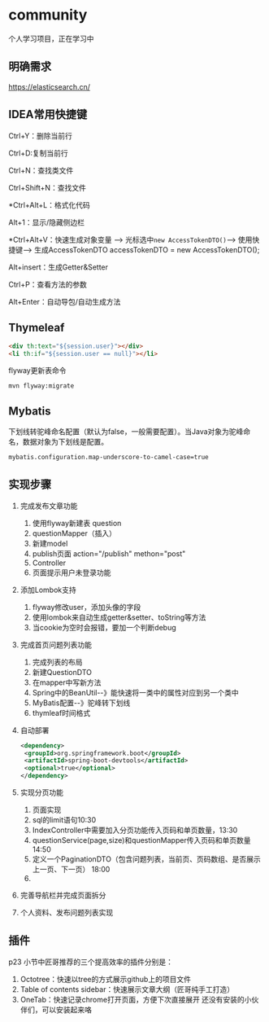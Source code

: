 # community

个人学习项目，正在学习中

## 明确需求

https://elasticsearch.cn/

## IDEA常用快捷键

Ctrl+Y：删除当前行

Ctrl+D:复制当前行

Ctrl+N：查找类文件

Ctrl+Shift+N：查找文件

*Ctrl+Alt+L：格式化代码

Alt+1：显示/隐藏侧边栏

*Ctrl+Alt+V：快速生成对象变量 --> 光标选中`new AccessTokenDTO()`--> 使用快捷键--> 生成AccessTokenDTO accessTokenDTO = new AccessTokenDTO();

Alt+insert：生成Getter&Setter

Ctrl+P：查看方法的参数

Alt+Enter：自动导包/自动生成方法

## Thymeleaf

```html
<div th:text="${session.user}"></div>
<li th:if="${session.user == null}"></li>
```

flyway更新表命令
```
mvn flyway:migrate
```



## Mybatis

下划线转驼峰命名配置（默认为false，一般需要配置）。当Java对象为驼峰命名，数据对象为下划线是配置。

```xml
mybatis.configuration.map-underscore-to-camel-case=true
```






## 实现步骤

1. 完成发布文章功能
   1. 使用flyway新建表 question
   2. questionMapper（插入）
   3. 新建model
   4. publish页面 action="/publish" methon="post"
   5. Controller
   6. 页面提示用户未登录功能

2. 添加Lombok支持
   1. flyway修改user，添加头像的字段
   2. 使用lombok来自动生成getter&setter、toString等方法
   3. 当cookie为空时会报错，要加一个判断debug

3. 完成首页问题列表功能
   1. 完成列表的布局
   2. 新建QuestionDTO
   3. 在mapper中写新方法
   4. Spring中的BeanUtil--》能快速将一类中的属性对应到另一个类中
   5. MyBatis配置--》驼峰转下划线
   6. thymleaf时间格式

4. 自动部署

   ```xml
   <dependency>
   	<groupId>org.springframework.boot</groupId>
   	<artifactId>spring-boot-devtools</artifactId>
   	<optional>true</optional>
   </dependency>
   ```

5. 实现分页功能

   1. 页面实现
   2. sql的limit语句10:30
   3. IndexController中需要加入分页功能传入页码和单页数量，13:30
   4. questionService(page,size)和questionMapper传入页码和单页数量14:50
   5. 定义一个PaginationDTO（包含问题列表，当前页、页码数组、是否展示上一页、下一页） 18:00
   6. ​

6. 完善导航栏并完成页面拆分

7. 个人资料、发布问题列表实现








## 插件


p23 小节中匠哥推荐的三个提高效率的插件分别是：

1. Octotree：快速以tree的方式展示github上的项目文件
2. Table of contents sidebar：快速展示文章大纲（匠哥纯手工打造）
3. OneTab：快速记录chrome打开页面，方便下次直接展开
     还没有安装的小伙伴们，可以安装起来咯